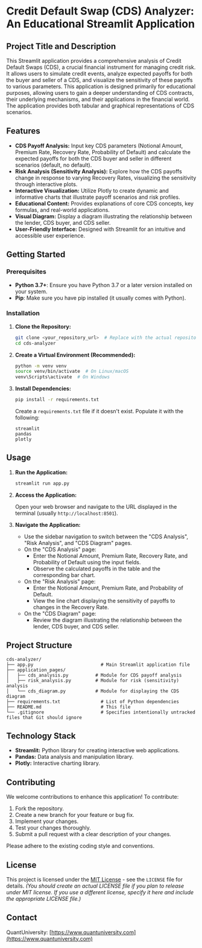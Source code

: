 # Credit Default Swap (CDS) Analyzer: An Educational Streamlit Application

## Project Title and Description

This Streamlit application provides a comprehensive analysis of Credit Default Swaps (CDS), a crucial financial instrument for managing credit risk. It allows users to simulate credit events, analyze expected payoffs for both the buyer and seller of a CDS, and visualize the sensitivity of these payoffs to various parameters. This application is designed primarily for educational purposes, allowing users to gain a deeper understanding of CDS contracts, their underlying mechanisms, and their applications in the financial world.  The application provides both tabular and graphical representations of CDS scenarios.

## Features

*   **CDS Payoff Analysis:**  Input key CDS parameters (Notional Amount, Premium Rate, Recovery Rate, Probability of Default) and calculate the expected payoffs for both the CDS buyer and seller in different scenarios (default, no default).
*   **Risk Analysis (Sensitivity Analysis):** Explore how the CDS payoffs change in response to varying Recovery Rates, visualizing the sensitivity through interactive plots.
*   **Interactive Visualization:**  Utilize Plotly to create dynamic and informative charts that illustrate payoff scenarios and risk profiles.
*   **Educational Content:** Provides explanations of core CDS concepts, key formulas, and real-world applications.
*   **Visual Diagram:** Display a diagram illustrating the relationship between the lender, CDS buyer, and CDS seller.
*   **User-Friendly Interface:** Designed with Streamlit for an intuitive and accessible user experience.

## Getting Started

### Prerequisites

*   **Python 3.7+**:  Ensure you have Python 3.7 or a later version installed on your system.
*   **Pip**: Make sure you have pip installed (it usually comes with Python).

### Installation

1.  **Clone the Repository:**

    ```bash
    git clone <your_repository_url>  # Replace with the actual repository URL
    cd cds-analyzer
    ```

2.  **Create a Virtual Environment (Recommended):**

    ```bash
    python -m venv venv
    source venv/bin/activate  # On Linux/macOS
    venv\Scripts\activate  # On Windows
    ```

3.  **Install Dependencies:**

    ```bash
    pip install -r requirements.txt
    ```

    Create a `requirements.txt` file if it doesn't exist.  Populate it with the following:

    ```
    streamlit
    pandas
    plotly
    ```

## Usage

1.  **Run the Application:**

    ```bash
    streamlit run app.py
    ```

2.  **Access the Application:**

    Open your web browser and navigate to the URL displayed in the terminal (usually `http://localhost:8501`).

3.  **Navigate the Application:**

    *   Use the sidebar navigation to switch between the "CDS Analysis", "Risk Analysis", and "CDS Diagram" pages.
    *   On the "CDS Analysis" page:
        *   Enter the Notional Amount, Premium Rate, Recovery Rate, and Probability of Default using the input fields.
        *   Observe the calculated payoffs in the table and the corresponding bar chart.
    *   On the "Risk Analysis" page:
        *   Enter the Notional Amount, Premium Rate, and Probability of Default.
        *   View the line chart displaying the sensitivity of payoffs to changes in the Recovery Rate.
    *   On the "CDS Diagram" page:
        *   Review the diagram illustrating the relationship between the lender, CDS buyer, and CDS seller.

## Project Structure

```
cds-analyzer/
├── app.py                         # Main Streamlit application file
├── application_pages/
│   ├── cds_analysis.py          # Module for CDS payoff analysis
│   ├── risk_analysis.py         # Module for risk (sensitivity) analysis
│   └── cds_diagram.py           # Module for displaying the CDS diagram
├── requirements.txt               # List of Python dependencies
├── README.md                      # This file
└── .gitignore                     # Specifies intentionally untracked files that Git should ignore
```

## Technology Stack

*   **Streamlit:**  Python library for creating interactive web applications.
*   **Pandas:**  Data analysis and manipulation library.
*   **Plotly:**  Interactive charting library.

## Contributing

We welcome contributions to enhance this application! To contribute:

1.  Fork the repository.
2.  Create a new branch for your feature or bug fix.
3.  Implement your changes.
4.  Test your changes thoroughly.
5.  Submit a pull request with a clear description of your changes.

Please adhere to the existing coding style and conventions.

## License

This project is licensed under the [MIT License](LICENSE) - see the `LICENSE` file for details. *(You should create an actual LICENSE file if you plan to release under MIT license. If you use a different license, specify it here and include the appropriate LICENSE file.)*

## Contact

QuantUniversity: [https://www.quantuniversity.com](https://www.quantuniversity.com)
